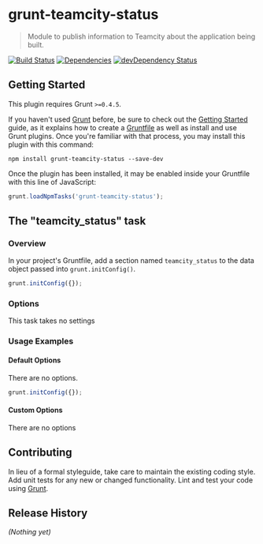 # grunt-teamcity-status

> Module to publish information to Teamcity about the application being built.

[![Build Status](https://snap-ci.com/blacksun1/grunt-teamcity-status/branch/master/build_image)](https://snap-ci.com/blacksun1/grunt-teamcity-status/branch/master)
[![Dependencies](https://david-dm.org/blacksun1/grunt-teamcity-status.svg)](https://david-dm.org/blacksun1/grunt-teamcity-status)
[![devDependency Status](https://david-dm.org/blacksun1/grunt-teamcity-status/dev-status.svg)](https://david-dm.org/blacksun1/grunt-teamcity-status#info=devDependencies)

## Getting Started

This plugin requires Grunt `>=0.4.5`.

If you haven't used [Grunt](http://gruntjs.com/) before, be sure to check out the [Getting Started](http://gruntjs.com/getting-started) guide, as it explains how to create a [Gruntfile](http://gruntjs.com/sample-gruntfile) as well as install and use Grunt plugins. Once you're familiar with that process, you may install this plugin with this command:

```shell
npm install grunt-teamcity-status --save-dev
```

Once the plugin has been installed, it may be enabled inside your Gruntfile with this line of JavaScript:

```js
grunt.loadNpmTasks('grunt-teamcity-status');
```

## The "teamcity_status" task

### Overview

In your project's Gruntfile, add a section named `teamcity_status` to the data object passed into `grunt.initConfig()`.

```js
grunt.initConfig({});
```

### Options

This task takes no settings

### Usage Examples

#### Default Options

There are no options.

```js
grunt.initConfig({});
```

#### Custom Options

There are no options

## Contributing

In lieu of a formal styleguide, take care to maintain the existing coding style. Add unit tests for any new or changed functionality. Lint and test your code using [Grunt](http://gruntjs.com/).

## Release History

_(Nothing yet)_
